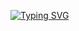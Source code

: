 <a href="https://git.io/typing-svg"><img src="https://readme-typing-svg.herokuapp.com?font=JetBrains+Mono&weight=600&size=14&duration=1500&pause=4000&color=18E7F7&vCenter=true&width=180&height=15&lines=print('hello+there')" alt="Typing SVG" /></a>
